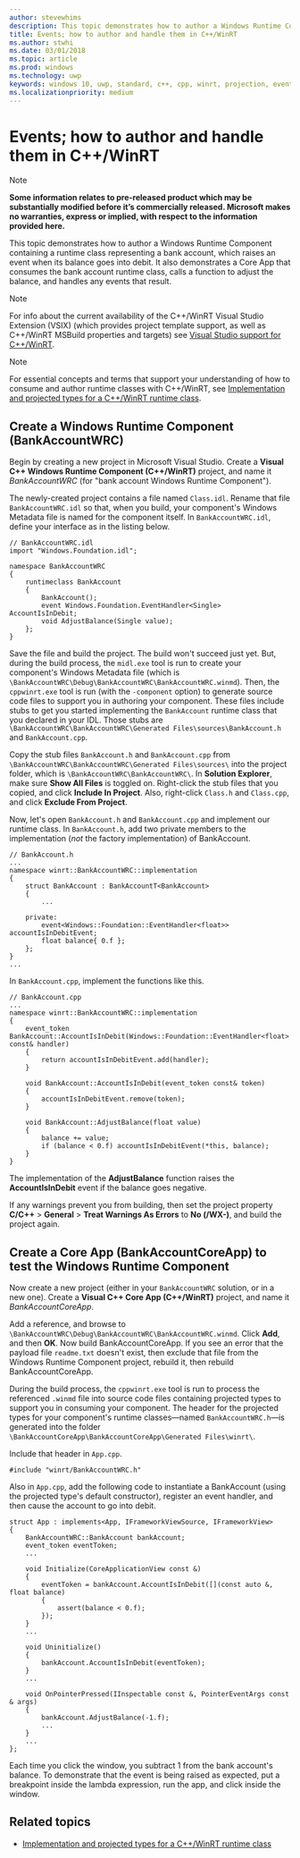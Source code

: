 ```yaml
---
author: stevewhims
description: This topic demonstrates how to author a Windows Runtime Component containing a runtime class that raises events. It also demonstrates an app that consumes the component and handles the events.
title: Events; how to author and handle them in C++/WinRT
ms.author: stwhi
ms.date: 03/01/2018
ms.topic: article
ms.prod: windows
ms.technology: uwp
keywords: windows 10, uwp, standard, c++, cpp, winrt, projection, event, handle, handling
ms.localizationpriority: medium
---
```


# Events; how to author and handle them in C++/WinRT
> [!NOTE]
> **Some information relates to pre-released product which may be substantially modified before it’s commercially released. Microsoft makes no warranties, express or implied, with respect to the information provided here.**

This topic demonstrates how to author a Windows Runtime Component containing a runtime class representing a bank account, which raises an event when its balance goes into debit. It also demonstrates a Core App that consumes the bank account runtime class, calls a function to adjust the balance, and handles any events that result.

> [!NOTE]
> For info about the current availability of the C++/WinRT Visual Studio Extension (VSIX) (which provides project template support, as well as C++/WinRT MSBuild properties and targets) see [Visual Studio support for C++/WinRT](intro-to-using-cpp-with-winrt.md#visual-studio-support-for-cwinrt).

> [!NOTE]
> For essential concepts and terms that support your understanding of how to consume and author runtime classes with C++/WinRT, see [Implementation and projected types for a C++/WinRT runtime class](ctors-runtimeclass-activation.md).

## Create a Windows Runtime Component (BankAccountWRC)
Begin by creating a new project in Microsoft Visual Studio. Create a **Visual C++ Windows Runtime Component (C++/WinRT)** project, and name it *BankAccountWRC* (for "bank account Windows Runtime Component").

The newly-created project contains a file named `Class.idl`. Rename that file `BankAccountWRC.idl` so that, when you build, your component's Windows Metadata file is named for the component itself. In `BankAccountWRC.idl`, define your interface as in the listing below.

```idl
// BankAccountWRC.idl
import "Windows.Foundation.idl";

namespace BankAccountWRC
{
	runtimeclass BankAccount
	{
		BankAccount();
		event Windows.Foundation.EventHandler<Single> AccountIsInDebit;
		void AdjustBalance(Single value);
	};
}
```

Save the file and build the project. The build won't succeed just yet. But, during the build process, the `midl.exe` tool is run to create your component's Windows Metadata file (which is `\BankAccountWRC\Debug\BankAccountWRC\BankAccountWRC.winmd`). Then, the `cppwinrt.exe` tool is run (with the `-component` option) to generate source code files to support you in authoring your component. These files include stubs to get you started implementing the `BankAccount` runtime class that you declared in your IDL. Those stubs are `\BankAccountWRC\BankAccountWRC\Generated Files\sources\BankAccount.h` and `BankAccount.cpp`.

Copy the stub files `BankAccount.h` and `BankAccount.cpp` from `\BankAccountWRC\BankAccountWRC\Generated Files\sources\` into the project folder, which is `\BankAccountWRC\BankAccountWRC\`. In **Solution Explorer**, make sure **Show All Files** is toggled on. Right-click the stub files that you copied, and click **Include In Project**. Also, right-click `Class.h` and `Class.cpp`, and click **Exclude From Project**.

Now, let's open `BankAccount.h` and `BankAccount.cpp` and implement our runtime class. In `BankAccount.h`, add two private members to the implementation (*not* the factory implementation) of BankAccount.

```cppwinrt
// BankAccount.h
...
namespace winrt::BankAccountWRC::implementation
{
    struct BankAccount : BankAccountT<BankAccount>
    {
        ...

	private:
		event<Windows::Foundation::EventHandler<float>> accountIsInDebitEvent;
		float balance{ 0.f };
	};
}
...
```

In `BankAccount.cpp`, implement the functions like this.

```cppwinrt
// BankAccount.cpp
...
namespace winrt::BankAccountWRC::implementation
{
	event_token BankAccount::AccountIsInDebit(Windows::Foundation::EventHandler<float> const& handler)
	{
		return accountIsInDebitEvent.add(handler);
	}

	void BankAccount::AccountIsInDebit(event_token const& token)
	{
		accountIsInDebitEvent.remove(token);
	}

	void BankAccount::AdjustBalance(float value)
	{
		balance += value;
		if (balance < 0.f) accountIsInDebitEvent(*this, balance);
	}
}
```

The implementation of the **AdjustBalance** function raises the **AccountIsInDebit** event if the balance goes negative.

If any warnings prevent you from building, then set the project property **C/C++** > **General** > **Treat Warnings As Errors** to **No (/WX-)**, and build the project again.

## Create a Core App (BankAccountCoreApp) to test the Windows Runtime Component
Now create a new project (either in your `BankAccountWRC` solution, or in a new one). Create a **Visual C++ Core App (C++/WinRT)** project, and name it *BankAccountCoreApp*.

Add a reference, and browse to `\BankAccountWRC\Debug\BankAccountWRC\BankAccountWRC.winmd`. Click **Add**, and then **OK**. Now build BankAccountCoreApp. If you see an error that the payload file `readme.txt` doesn't exist, then exclude that file from the Windows Runtime Component project, rebuild it, then rebuild BankAccountCoreApp.

During the build process, the `cppwinrt.exe` tool is run to process the referenced `.winmd` file into source code files containing projected types to support you in consuming your component. The header for the projected types for your component's runtime classes&mdash;named `BankAccountWRC.h`&mdash;is generated into the folder `\BankAccountCoreApp\BankAccountCoreApp\Generated Files\winrt\`.

Include that header in `App.cpp`.

```cppwinrt
#include "winrt/BankAccountWRC.h"
```

Also in `App.cpp`, add the following code to instantiate a BankAccount (using the projected type's default constructor), register an event handler, and then cause the account to go into debit.

```cppwinrt
struct App : implements<App, IFrameworkViewSource, IFrameworkView>
{
	BankAccountWRC::BankAccount bankAccount;
	event_token eventToken;
	...
	
	void Initialize(CoreApplicationView const &)
	{
		eventToken = bankAccount.AccountIsInDebit([](const auto &, float balance)
		{
			assert(balance < 0.f);
		});
	}
	...

	void Uninitialize()
	{
		bankAccount.AccountIsInDebit(eventToken);
	}
	...

	void OnPointerPressed(IInspectable const &, PointerEventArgs const & args)
	{
		bankAccount.AdjustBalance(-1.f);
		...
	}
	...
};
```

Each time you click the window, you subtract 1 from the bank account's balance. To demonstrate that the event is being raised as expected, put a breakpoint inside the lambda expression, run the app, and click inside the window.

## Related topics
* [Implementation and projected types for a C++/WinRT runtime class](ctors-runtimeclass-activation.md)
